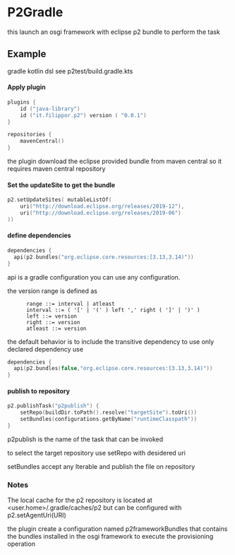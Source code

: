 # P2Gradle
this launch an osgi framework with eclipse p2 bundle to perform the task

## Example
gradle kotlin dsl see p2test/build.gradle.kts

#### Apply plugin

```kotlin
plugins {
    id ("java-library")
    id ("it.filippor.p2") version ( "0.0.1")
}

repositories {
    mavenCentral()
}

```
the plugin download the eclipse provided bundle from maven central so it requires maven central repository

#### Set the updateSite to get the bundle
```kotlin
p2.setUpdateSites( mutableListOf(
	uri("http://download.eclipse.org/releases/2019-12"),
	uri("http://download.eclipse.org/releases/2019-06")
))

```

#### define dependencies
```kotlin
dependencies {
  api(p2.bundles("org.eclipse.core.resources:[3.13,3.14)"))
}
```
api is a gradle configuration you can use any configuration.


the version range is defined as

```
	  range ::= interval | atleast
	  interval ::= ( '[' | '(' ) left ',' right ( ']' | ')' )
	  left ::= version
	  right ::= version
	  atleast ::= version
```

the default behavior is to include the transitive dependency to use only declared dependency use

```kotlin
dependencies {
  api(p2.bundles(false,"org.eclipse.core.resources:[3.13,3.14)"))
}
```
#### publish to repository
```kotlin
p2.publishTask("p2publish") {
	setRepo(buildDir.toPath().resolve("targetSite").toUri())
	setBundles(configurations.getByName("runtimeClasspath"))
}
```

p2publish is the name of the task that can be invoked

to select the target repository use setRepo with desidered uri

setBundles accept any Iterable<File> and publish the file on repository


### Notes
The local cache for the p2 repository is located at <user.home>/.gradle/caches/p2 but can be configured with 
p2.setAgentUri(URI)


the plugin create a configuration named p2frameworkBundles that contains the bundles installed in the osgi framework to execute the provisioning operation




